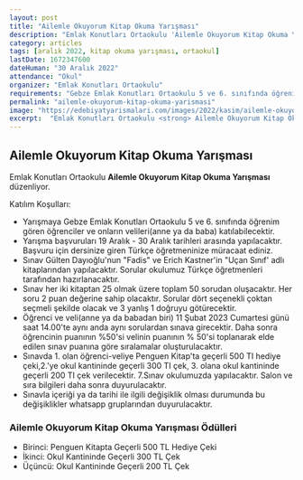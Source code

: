 ```yaml
---
layout: post
title: "Ailemle Okuyorum Kitap Okuma Yarışması"
description: "Emlak Konutları Ortaokulu 'Ailemle Okuyorum Kitap Okuma Yarışması' düzenliyor."
category: articles
tags: [aralık 2022, kitap okuma yarışması, ortaokul]
lastDate: 1672347600
dateHuman: "30 Aralık 2022"
attendance: "Okul"
organizer: "Emlak Konutları Ortaokulu"
requirements: "Gebze Emlak Konutları Ortaokulu 5 ve 6. sınıfında öğrenim gören öğrenciler ve velileri katılabilir."
permalink: "ailemle-okuyorum-kitap-okuma-yarismasi"
image: "https://edebiyatyarismalari.com/images/2022/kasim/ailemle-okuyorum-kitap-okuma-yarismasi.jpg"
excerpt:  "Emlak Konutları Ortaokulu <strong> Ailemle Okuyorum Kitap Okuma Yarışması </strong> düzenliyor."
---
```


## Ailemle Okuyorum Kitap Okuma Yarışması
Emlak Konutları Ortaokulu **Ailemle Okuyorum Kitap Okuma Yarışması** düzenliyor.  

Katılım Koşulları:
- Yarışmaya Gebze Emlak Konutları Ortaokulu 5 ve 6. sınıfında öğrenim gören öğrenciler ve onların velileri(anne ya da baba) katılabilecektir.
- Yarışma başvuruları 19 Aralık - 30 Aralık tarihleri arasında yapılacaktır. Başvuru için dersinize giren Türkçe öğretmeninize müracaat ediniz.
- Sınav Gülten Dayıoğlu'nun "Fadis" ve Erich Kastner'in "Uçan Sınıf' adlı kitaplarından yapılacaktır. Sorular okulumuz Türkçe öğretmenleri tarafından hazırlanacaktır.
- Sınav her iki kitaptan 25 olmak üzere toplam 50 sorudan oluşacaktır. Her soru 2 puan değerine sahip olacaktır. Sorular dört seçenekli çoktan seçmeli şekilde olacak ve 3 yanlış 1 doğruyu götürecektir.
- Öğrenci ve veli(anne ya da babadan biri) 11 Şubat 2023 Cumartesi günü saat 14.00'te aynı anda aynı sorulardan sınava girecektir. Daha sonra öğrencinin puanının %50'si velinin puanının % 50'si toplanarak elde edilen sınav puanına göre sıralamalar oluşturulacaktır.
- Sınavda 1. olan öğrenci-veliye Penguen Kitap'ta geçerli 500 TI hediye çeki,2.'ye okul kantininde geçerli 300 TI çek, 3. olana okul kantininde geçerli 200 TI çek verilecektir. 7.Sınav okulumuzda yapılacaktır. Salon ve sıra bilgileri daha sonra duyurulacaktır.
- Sınavla içeriği ya da tarihi ile ilgili değişiklik olması durumunda bu değişiklikler whatsapp gruplarından duyurulacaktır.


### Ailemle Okuyorum Kitap Okuma Yarışması Ödülleri
- Birinci: Penguen Kitapta Geçerli 500 TL Hediye Çeki
- İkinci: Okul Kantininde Geçerli 300 TL Çek 
- Üçüncü: Okul Kantininde Geçerli 200 TL Çek 